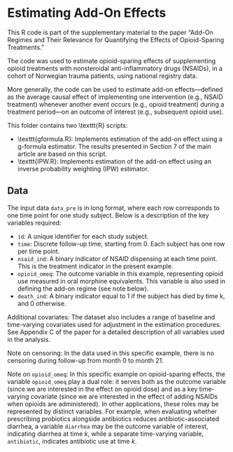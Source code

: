 # Estimating Add-On Effects

This R code is part of the supplementary material to the paper “Add-On Regimes and Their Relevance for Quantifying the Effects of Opioid-Sparing Treatments.”

The code was used to estimate opioid-sparing effects of supplementing opioid treatments with nonsteroidal anti-inflammatory drugs (NSAIDs), in a cohort of Norwegian trauma patients, using national registry data. 

More generally, the code can be used to estimate add-on effects—defined as the average causal effect of implementing one intervention (e.g., NSAID treatment) whenever another event occurs (e.g., opioid treatment) during a treatment period—on an outcome of interest (e.g., subsequent opioid use).

This folder contains two \texttt{R} scripts:
- \texttt{gformula.R}: Implements estimation of the add-on effect using a g-formula estimator. The results presented in Section 7 of the main article are based on this script.
- \texttt{IPW.R}: Implements estimation of the add-on effect using an inverse probability weighting (IPW) estimator.

## Data

The input data `data_pre` is in long format, where each row corresponds to one time point for one study subject. Below is a description of the key variables required:
- `id`: A unique identifier for each study subject.
- `time`: Discrete follow-up time, starting from 0. Each subject has one row per time point.
- `nsaid_ind`: A binary indicator of NSAID dispensing at each time point. This is the treatment indicator in the present example.
- `opioid_omeq`: The outcome variable in this example, representing opioid use measured in oral morphine equivalents. This variable is also used in defining the add-on regime (see note below).
- `death_ind`: A binary indicator equal to 1 if the subject has died by time k, and 0 otherwise.

Additional covariates: The dataset also includes a range of baseline and time-varying covariates used for adjustment in the estimation procedures. See Appendix C of the paper for a detailed description of all variables used in the analysis.

Note on censoring: In the data used in this specific example, there is no censoring during follow-up from month 0 to month 21. 

Note on `opioid_omeq`: In this specific example on opioid-sparing effects, the variable `opioid_omeq` play a dual role: it serves both as the outcome variable (since we are interested in the effect on opioid dose) and as a key time-varying covariate (since we are interested in the effect of adding NSAIDs when opioids are administered). In other applications, these roles may be represented by distinct variables. For example, when evaluating whether prescribing probiotics alongside antibiotics reduces antibiotic-associated diarrhea, a variable `diarrhea` may be the outcome variable of interest, indicating diarrhea at time $k$, while a separate time-varying variable, `antibiotic`, indicates antibiotic use at time $k$.

